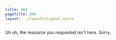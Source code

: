 ```yaml
---
title: 404
pageTitle: 404
layout: ../layouts/Layout.astro
---
```


Uh oh, the resource you requested isn't here. Sorry.
